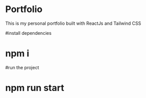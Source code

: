 # Portfolio
This is my personal portfolio built with ReactJs and Tailwind CSS

#install dependencies

# npm i

#run the project

# npm run start

